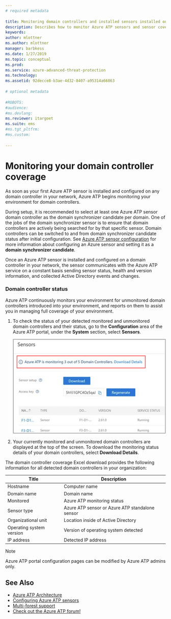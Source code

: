 ```yaml
---
# required metadata

title: Monitoring domain controllers and installed sensors installed on  your domain controllers using Azure Advanced Threat Protection | Microsoft Docs
description: Describes how to monitor Azure ATP sensors and sensor coverage using Azure ATP
keywords:
author: mlottner
ms.author: mlottner
manager: barbkess
ms.date: 1/27/2019
ms.topic: conceptual
ms.prod:
ms.service: azure-advanced-threat-protection
ms.technology:
ms.assetid: 92decce8-b3ae-4d32-8407-a95314a66863

# optional metadata

#ROBOTS:
#audience:
#ms.devlang:
ms.reviewer: itargoet
ms.suite: ems
#ms.tgt_pltfrm:
#ms.custom:

---
```




# Monitoring your domain controller coverage

As soon as your first Azure ATP sensor is installed and configured on any domain controller in your network, Azure ATP begins monitoring your environment for domain controllers. 

During setup, it is recommended to select at least one Azure ATP sensor domain controller as the domain synchronizer candidate per domain. One of the jobs of the domain synchronizer sensor is to ensure that domain controllers are actively being searched for by that specific sensor. Domain controllers can be switched to and from domain synchronizer candidate status after initial configuration. See [Azure ATP sensor configuration](install-atp-step5.md) for more information about configuring an Azure sensor and setting it as a **domain synchronizer candidate**. 

Once an Azure ATP sensor is installed and configured on a domain controller in your network, the sensor communicates with the Azure ATP service on a constant basis sending sensor status, health and version information, and collected Active Directory events and changes.  

### Domain controller status

Azure ATP continuously monitors your environment for unmonitored domain controllers introduced into your environment, and reports on them to assist you in managing full coverage of your environment. 

1. To check the status of your detected monitored and unmonitored domain controllers and their status, go to the **Configuration** area of the Azure ATP portal, under the **System** section, select **Sensors**.
   
     ![Azure ATP sensor status monitoring](media/atp-sensors-status-monitoring.png)

2. Your currently monitored and unmonitored domain controllers are displayed at the top of the screen. To download the monitoring status details of your domain controllers, select **Download Details**. 

The domain controller coverage Excel download provides the following information for all detected domain controllers in your organization:

|Title|Description|
|----|----|
|Hostname|Computer name|
|Domain name|Domain name|
|Monitored|Azure ATP monitoring status|
|Sensor type|Azure ATP sensor or Azure ATP standalone sensor|
|Organizational unit|Location inside of Active Directory |
|Operating system version| Version of operating system detected|
|IP address|Detected IP address| 


> [!NOTE]
> Azure ATP portal configuration pages can be modified by Azure ATP admins only.


## See Also

- [Azure ATP Architecture](atp-architecture.md)
- [Configuring Azure ATP sensors](install-atp-step5.md)
- [Multi-forest support](atp-multi-forest.md)
- [Check out the Azure ATP forum!](https://aka.ms/azureatpcommunity)